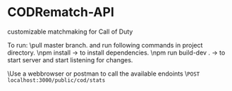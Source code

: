 # CODRematch-API
customizable matchmaking for Call of Duty 


To run:
  \\pull master branch. and run following commands in project directory. 
        \\npm install             -> to install dependencies. 
        \\npm run build-dev .     -> to start server and start listening for changes.



\\Use a webbrowser or postman to call the available endoints
    \\` POST localhost:3000/public/cod/stats    `
        
